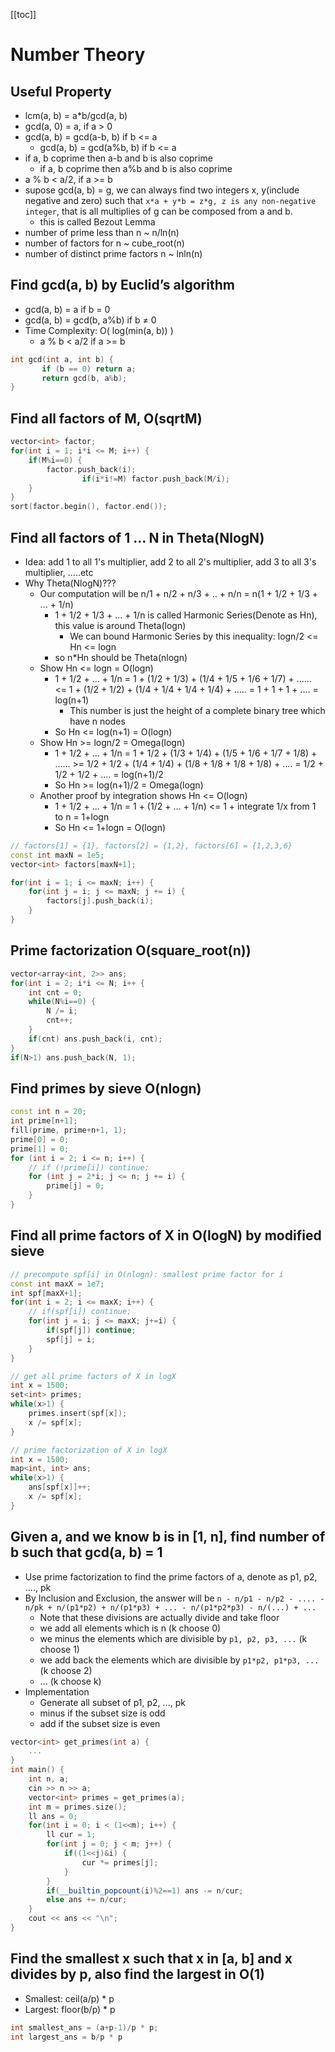 [[toc]]

# Number Theory

## Useful Property
- lcm(a, b) = a*b/gcd(a, b)
- gcd(a, 0) = a, if a > 0
- gcd(a, b) = gcd(a-b, b) if b <= a
    + gcd(a, b) = gcd(a%b, b) if b <= a
- if a, b coprime then a-b and b is also coprime
    + if a, b coprime then a%b and b is also coprime
- a % b < a/2, if a >= b
- supose gcd(a, b) = g, we can always find two integers x, y(include negative and zero) such that `x*a + y*b = z*g, z is any non-negative integer`, that is all multiplies of g can be composed from a and b.
    + this is called Bezout Lemma
- number of prime  less than n ~ n/ln(n)
- number of factors for n ~ cube_root(n)
- number of distinct prime factors n ~ lnln(n)

## Find gcd(a, b) by Euclid’s algorithm
- gcd(a, b) = a if b = 0
- gcd(a, b) = gcd(b, a%b) if b ≠ 0
- Time Complexity: O( log(min(a, b)) )
    + a % b < a/2 if a >= b
```cpp
int gcd(int a, int b) {
       if (b == 0) return a;
       return gcd(b, a%b);
}
```

## Find all factors of M, O(sqrtM)
```cpp
vector<int> factor;
for(int i = 1; i*i <= M; i++) {
    if(M%i==0) {
        factor.push_back(i);
				if(i*i!=M) factor.push_back(M/i);
    }
}
sort(factor.begin(), factor.end());
```

## Find all factors of 1 … N in Theta(NlogN)
* Idea: add 1 to all 1's multiplier, add 2 to all 2's multiplier, add 3 to all 3's multiplier, .....etc
* Why Theta(NlogN)???
    + Our computation will be n/1 + n/2 + n/3 + .. + n/n = n(1 + 1/2 + 1/3 + ... + 1/n)
        - 1 + 1/2 + 1/3 + ... + 1/n is called Harmonic Series(Denote as Hn), this value is around Theta(logn)
            + We can bound Harmonic Series by this inequality: logn/2 <= Hn <= logn
        - so n*Hn should be Theta(nlogn)
    + Show Hn <= logn = O(logn)
        - 1 + 1/2 + ... + 1/n = 1 + (1/2 + 1/3) + (1/4 + 1/5 + 1/6 + 1/7) + ...... <= 1 + (1/2 + 1/2) + (1/4 + 1/4 + 1/4 + 1/4) + ..... = 1 + 1 + 1 + .... = log(n+1)
            + This number is just the height of a complete binary tree which have n nodes
        - So Hn <= log(n+1) = O(logn)
    + Show Hn >= logn/2 = Omega(logn)
        - 1 + 1/2 + ... + 1/n = 1 + 1/2 + (1/3 + 1/4) + (1/5 + 1/6 + 1/7 + 1/8) + ...... >= 1/2 + 1/2 + (1/4 + 1/4) + (1/8 + 1/8 + 1/8 + 1/8) + .... = 1/2 + 1/2 + 1/2 + .... = log(n+1)/2
        - So Hn >= log(n+1)/2 = Omega(logn)
    + Another proof by integration shows Hn <= O(logn)
        - 1 + 1/2 + ... + 1/n = 1 + (1/2 + ... + 1/n) <= 1 + integrate 1/x from 1 to n = 1+logn
        - So Hn <= 1+logn = O(logn)
```cpp
// factors[1] = {1}, factors[2] = {1,2}, factors[6] = {1,2,3,6}
const int maxN = 1e5;
vector<int> factors[maxN+1];

for(int i = 1; i <= maxN; i++) {
    for(int j = i; j <= maxN; j += i) {
        factors[j].push_back(i);
    }
}
```

## Prime factorization O(square_root(n))
```cpp
vector<array<int, 2>> ans;
for(int i = 2; i*i <= N; i++ {
    int cnt = 0;
    while(N%i==0) {
        N /= i;
        cnt++;
    }
    if(cnt) ans.push_back(i, cnt);
}
if(N>1) ans.push_back(N, 1);
```

## Find primes by sieve O(nlogn)
```cpp
const int n = 20;
int prime[n+1];
fill(prime, prime+n+1, 1);
prime[0] = 0;
prime[1] = 0;
for (int i = 2; i <= n; i++) {
    // if (!prime[i]) continue;
    for (int j = 2*i; j <= n; j += i) {
        prime[j] = 0;
    }
}
```

## Find all prime factors of X in O(logN) by modified sieve
```cpp
// precompute spf[i] in O(nlogn): smallest prime factor for i
const int maxX = 1e7;
int spf[maxX+1];
for(int i = 2; i <= maxX; i++) {
    // if(spf[i]) continue;
    for(int j = i; j <= maxX; j+=i) {
        if(spf[j]) continue;
        spf[j] = i;
    }
}

// get all prime factors of X in logX
int x = 1500;
set<int> primes;
while(x>1) {
    primes.insert(spf[x]);
    x /= spf[x];
}

// prime factorization of X in logX
int x = 1500;
map<int, int> ans;
while(x>1) {
    ans[spf[x]]++;
    x /= spf[x];
}
```

## Given a, and we know b is in [1, n], find number of b such that gcd(a, b) = 1
* Use prime factorization to find the prime factors of a, denote as p1, p2, ...., pk
* By Inclusion and Exclusion, the answer will be ` n - n/p1 - n/p2 - .... - n/pk + n/(p1*p2) + n/(p1*p3) + ... - n/(p1*p2*p3) - n/(...) + ... `
    - Note that these divisions are actually divide and take floor
    - we add all elements which is n (k choose 0)
    - we minus the elements which are divisible by `p1, p2, p3, ...` (k choose 1)
    - we add back the elements which are divisible by `p1*p2, p1*p3, ...` (k choose 2)
    - ... (k choose k)
* Implementation
    - Generate all subset of p1, p2, ..., pk
    - minus if the subset size is odd
    - add if the subset size is even
``` cpp
vector<int> get_primes(int a) {
    ...
}
int main() {
    int n, a;
    cin >> n >> a;
    vector<int> primes = get_primes(a);
    int m = primes.size();
    ll ans = 0;
    for(int i = 0; i < (1<<m); i++) {
        ll cur = 1;
        for(int j = 0; j < m; j++) {
            if((1<<j)&i) {
                cur *= primes[j];
            }
        }
        if(__builtin_popcount(i)%2==1) ans -= n/cur;
        else ans += n/cur;
    }
    cout << ans << "\n";
}
```

## Find the smallest x such that x in [a, b] and x divides by p, also find the largest in O(1)
- Smallest: ceil(a/p) * p
- Largest: floor(b/p) * p
```cpp
int smallest_ans = (a+p-1)/p * p;
int largest_ans = b/p * p
```
